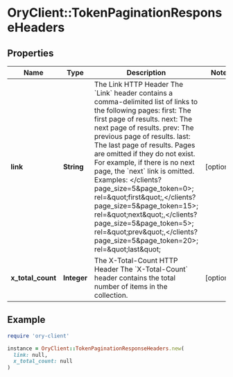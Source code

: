 # OryClient::TokenPaginationResponseHeaders

## Properties

| Name | Type | Description | Notes |
| ---- | ---- | ----------- | ----- |
| **link** | **String** | The Link HTTP Header  The &#x60;Link&#x60; header contains a comma-delimited list of links to the following pages:  first: The first page of results. next: The next page of results. prev: The previous page of results. last: The last page of results.  Pages are omitted if they do not exist. For example, if there is no next page, the &#x60;next&#x60; link is omitted. Examples:  &lt;/clients?page_size&#x3D;5&amp;page_token&#x3D;0&gt;; rel&#x3D;\&quot;first\&quot;,&lt;/clients?page_size&#x3D;5&amp;page_token&#x3D;15&gt;; rel&#x3D;\&quot;next\&quot;,&lt;/clients?page_size&#x3D;5&amp;page_token&#x3D;5&gt;; rel&#x3D;\&quot;prev\&quot;,&lt;/clients?page_size&#x3D;5&amp;page_token&#x3D;20&gt;; rel&#x3D;\&quot;last\&quot; | [optional] |
| **x_total_count** | **Integer** | The X-Total-Count HTTP Header  The &#x60;X-Total-Count&#x60; header contains the total number of items in the collection. | [optional] |

## Example

```ruby
require 'ory-client'

instance = OryClient::TokenPaginationResponseHeaders.new(
  link: null,
  x_total_count: null
)
```

